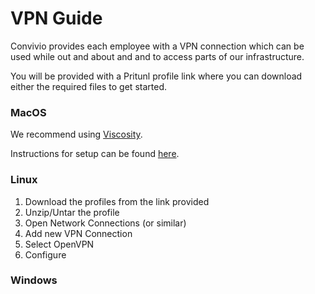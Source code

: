 # VPN Guide

Convivio provides each employee with a VPN connection which can be used while out and about and and to access parts of our infrastructure.

You will be provided with a Pritunl profile link where you can download either the required files to get started.

### MacOS

We recommend using [Viscosity](https://www.sparklabs.com/viscosity/).

Instructions for setup can be found [here](https://www.sparklabs.com/support/kb/article/getting-started-with-viscosity-mac/).

### Linux

1. Download the profiles from the link provided
2. Unzip/Untar the profile
3. Open Network Connections \(or similar\)
4. Add new VPN Connection
5. Select OpenVPN
6. Configure

### Windows



